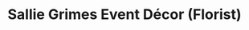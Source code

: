 ---
title: "Sallie Grimes Event Décor (Florist)"
url: /bailey/sallie-grimes-event-decor-florist/
shop: florist
---